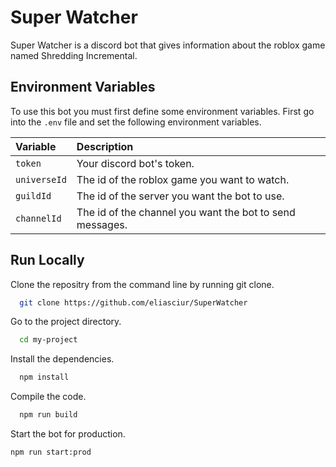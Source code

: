 # Super Watcher

Super Watcher is a discord bot that gives information about the roblox game named Shredding Incremental.
## Environment Variables

To use this bot you must first define some environment variables. First go into the `.env` file and set the following environment variables.

| Variable    | Description                |
| :-----------| :------------------------- |
| `token`     | Your discord bot's token.          |
| `universeId`| The id of the roblox game you want to watch.|
| `guildId`   | The id of the server you want the bot to use.|
| `channelId` | The id of the channel you want the bot to send messages.|

## Run Locally

Clone the repositry from the command line by running git clone.

```bash
  git clone https://github.com/eliasciur/SuperWatcher
```

Go to the project directory.

```bash
  cd my-project
```

Install the dependencies.

```bash
  npm install
```

Compile the code.

```bash
  npm run build
```

Start the bot for production.

```bash
npm run start:prod
```
